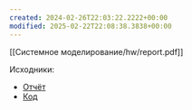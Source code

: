 ```yaml
---
created: 2024-02-26T22:03:22.2222+00:00
modified: 2025-02-22T22:08:38.3838+00:00
---
```

[[Системное моделирование/hw/report.pdf]]

Исходники:
- [Отчёт](https://github.com/IAmProgrammist/lab_materials/tree/main/%D0%A1%D0%B8%D1%81%D1%82%D0%B5%D0%BC%D0%BD%D0%BE%D0%B5%20%D0%BC%D0%BE%D0%B4%D0%B5%D0%BB%D0%B8%D1%80%D0%BE%D0%B2%D0%B0%D0%BD%D0%B8%D0%B5/hw)
- [Код](https://github.com/IAmProgrammist/systems_modelling/tree/main/src/hw)
